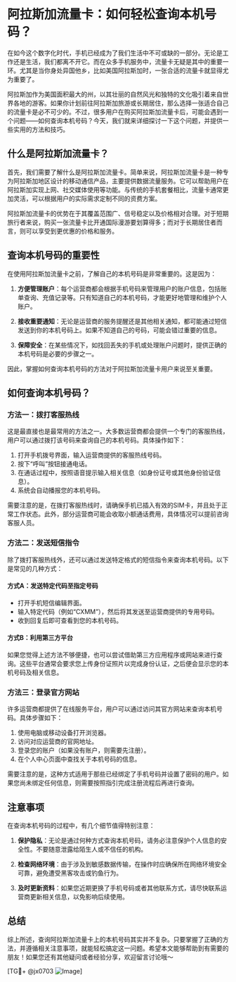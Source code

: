 # 阿拉斯加流量卡：如何轻松查询本机号码？

在如今这个数字化时代，手机已经成为了我们生活中不可或缺的一部分。无论是工作还是生活，我们都离不开它。而在众多手机服务中，流量卡无疑是其中的重要一环。尤其是当你身处异国他乡，比如美国阿拉斯加时，一张合适的流量卡就显得尤为重要了。

阿拉斯加作为美国面积最大的州，以其壮丽的自然风光和独特的文化吸引着来自世界各地的游客。如果你计划前往阿拉斯加旅游或长期居住，那么选择一张适合自己的流量卡是必不可少的。不过，很多用户在购买阿拉斯加流量卡后，可能会遇到一个问题——如何查询本机号码？今天，我们就来详细探讨一下这个问题，并提供一些实用的方法和技巧。

## 什么是阿拉斯加流量卡？

首先，我们需要了解什么是阿拉斯加流量卡。简单来说，阿拉斯加流量卡是一种专为阿拉斯加地区设计的移动通信产品，主要提供数据流量服务。它可以帮助用户在阿拉斯加实现上网、社交媒体使用等功能。与传统的手机套餐相比，流量卡通常更加灵活，可以根据用户的实际需求定制不同的资费方案。

阿拉斯加流量卡的优势在于其覆盖范围广、信号稳定以及价格相对合理。对于短期旅行者来说，购买一张流量卡比开通国际漫游要划算得多；而对于长期居住者而言，则可以享受到更优惠的价格和服务。

## 查询本机号码的重要性

在使用阿拉斯加流量卡之前，了解自己的本机号码是非常重要的。这是因为：

1. **方便管理账户**：每个运营商都会根据手机号码来管理用户的账户信息，包括账单查询、充值记录等。只有知道自己的本机号码，才能更好地管理和维护个人账户。
   
2. **接收重要通知**：无论是运营商的服务提醒还是其他相关通知，都可能通过短信发送到你的本机号码上。如果不知道自己的号码，可能会错过重要的信息。

3. **保障安全**：在某些情况下，如找回丢失的手机或处理账户问题时，提供正确的本机号码是必要的步骤之一。

因此，掌握如何查询本机号码的方法对于阿拉斯加流量卡用户来说至关重要。

## 如何查询本机号码？

### 方法一：拨打客服热线

这是最直接也是最常用的方法之一。大多数运营商都会提供一个专门的客服热线，用户可以通过拨打该号码来查询自己的本机号码。具体操作如下：

1. 打开手机拨号界面，输入运营商提供的客服热线号码。
2. 按下“呼叫”按钮接通电话。
3. 在通话过程中，按照语音提示输入相关信息（如身份证号或其他身份验证信息）。
4. 系统会自动播报您的本机号码。

需要注意的是，在拨打客服热线时，请确保手机已插入有效的SIM卡，并且处于正常工作状态。此外，部分运营商可能会收取小额通话费用，具体情况可以提前咨询客服人员。

### 方法二：发送短信指令

除了拨打客服热线外，还可以通过发送特定格式的短信指令来查询本机号码。以下是常见的几种方式：

#### 方式A：发送特定代码至指定号码
- 打开手机短信编辑界面。
- 输入特定代码（例如“CXMM”），然后将其发送至运营商提供的专用号码。
- 收到回复后即可查看到您的本机号码。

#### 方式B：利用第三方平台
如果您觉得上述方法不够便捷，也可以尝试借助第三方应用程序或网站来进行查询。这些平台通常会要求您上传身份证照片以完成身份认证，之后便会显示您的本机号码及相关信息。

### 方法三：登录官方网站

许多运营商都提供了在线服务平台，用户可以通过访问其官方网站来查询本机号码。具体步骤如下：

1. 使用电脑或移动设备打开浏览器。
2. 访问对应运营商的官网地址。
3. 登录您的账户（如果没有账户，则需要先注册）。
4. 在个人中心页面中查找关于本机号码的信息。

需要注意的是，这种方式适用于那些已经绑定了手机号码并设置了密码的用户。如果您尚未绑定任何信息，则需要按照指引完成注册流程后再进行查询。

## 注意事项

在查询本机号码的过程中，有几个细节值得特别注意：

1. **保护隐私**：无论是通过何种方式查询本机号码，请务必注意保护个人信息的安全性。不要随意泄露给陌生人或不信任的机构。
   
2. **检查网络环境**：由于涉及到敏感数据传输，在操作时应确保所在网络环境安全可靠，避免遭受黑客攻击或钓鱼行为。

3. **及时更新资料**：如果您近期更换了手机号码或者其他联系方式，请尽快联系运营商更新相关信息，以免影响后续使用。

## 总结

综上所述，查询阿拉斯加流量卡上的本机号码其实并不复杂。只要掌握了正确的方法，并遵循相关注意事项，就能轻松搞定这一问题。希望本文能够帮助到有需要的朋友！如果您还有其他疑问或者经验分享，欢迎留言讨论哦～

[TG💪+ @jx0703 ![Image](https://github.com/user-attachments/assets/dbca1d08-cadb-493c-b0ec-ad6f7a83f270)]